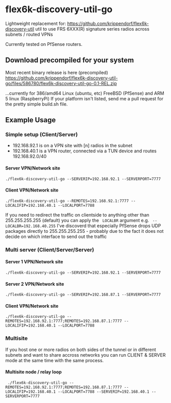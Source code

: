 # flex6k-discovery-util-go

Lightweight replacement for: https://github.com/krippendorf/flex6k-discovery-util
util to use FRS 6XXX(R) signature series radios across subnets / routed VPNs

Currently tested on PfSense routers.


## Download precompiled for your system

Most recent binary release is here (precompiled)
https://github.com/krippendorf/flex6k-discovery-util-go/files/586780/flex6k-discovery-util-go-0.1-REL.zip

...currently for 386/amd64 Linux (ubuntu, etc) FreeBSD (PfSense) and ARM 5 linux (RaspberryPi)
If your platform isn't listed, send me a pull request for the pretty simple build.sh file. 

## Example Usage

### Simple setup (Client/Server)

* 192.168.92.1 is on a VPN site with [n] radios in the subnet
* 192.168.40.1 is a VPN router, connected via a TUN device and routes 192.168.92.0/40

#### Server VPN/Network site
```
./flex6k-discovery-util-go --SERVERIP=192.168.92.1 --SERVERPORT=7777
```

#### Client VPN/Network site

```
./flex6k-discovery-util-go --REMOTES=192.168.92.1:7777 --LOCALIFIP=192.168.40.1 --LOCALPORT=7788
```

If you need to redirect the traffic on clientside to anything other than 255.255.255.255 (default) you can apply the ``` LOCALBR``` argument e.g. ``` --LOCALBR=192.168.40.255``` I've discoverd that especially PfSense drops UDP packages directly to 255.255.255.255 - probably due to the fact it does not decide on which interface to send out the traffic

### Multi server (Client/Server/Server)

#### Server 1 VPN/Network site
```
./flex6k-discovery-util-go --SERVERIP=192.168.92.1 --SERVERPORT=7777
```

#### Server 2 VPN/Network site
```
./flex6k-discovery-util-go --SERVERIP=192.168.87.1 --SERVERPORT=7777
```

#### Client VPN/Network site
```
./flex6k-discovery-util-go --REMOTES=192.168.92.1:7777;REMOTES=192.168.87.1:7777 --LOCALIFIP=192.168.40.1 --LOCALPORT=7788
```


### Multisite
If you host one or more radios on both sides of the tunnel or in different subnets and want to share accross networks you can run CLIENT & SERVER mode at the same time with the same process. 

#### Multisite node / relay loop

```
 ./flex6k-discovery-util-go --REMOTES=192.168.92.1:7777;REMOTES=192.168.87.1:7777 --LOCALIFIP=192.168.40.1 --LOCALPORT=7788 --SERVERIP=192.168.40.1 --SERVERPORT=7777
 ```

